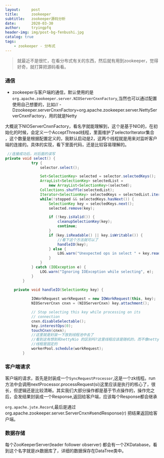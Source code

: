 ```yaml
---
layout:     post
title:      zookeeper
subtitle:   zookeeper源码分析
date:       2020-03-30
author:     tryingpfq
header-img: img/post-bg-fenbushi.jpg
catalog: true
tags:
    - zookeeper - 分布式
---
```



> 就最近不是很忙，在看分布式有关的东西，然后就有用到zookeeper，觉得好奇，就打算把源码看看。

### 通信

 * zookeeper与客户端的通信，默认使用的是`org.apache.zookeeper.server.NIOServerCnxnFactory`,当然也可以通过配置
 使用自己想要的，比如// -Dzookeeper.serverCnxnFactory=org.apache.zookeeper.server.NettyServerCnxnFactory，用的就是Netty

 大概说下NIOServerCnxnFactory，看名字就能理解到，这个是基于NIO的，在初始化的时候，会定义一个AcceptThread线程，里面维护了selectorIterator集合
 ，这个数量是根据配置定义的，我默认启动是2，这两个线程就是用来对监听客户端的连接的。具体的实现，看下里面代码，还是比较容易理解的。

~~~java
 //连接成功后，对后面的读写
private void select() {
            try {
                selector.select();

                Set<SelectionKey> selected = selector.selectedKeys();
                ArrayList<SelectionKey> selectedList =
                    new ArrayList<SelectionKey>(selected);
                Collections.shuffle(selectedList);
                Iterator<SelectionKey> selectedKeys = selectedList.iterator();
                while(!stopped && selectedKeys.hasNext()) {
                    SelectionKey key = selectedKeys.next();
                    selected.remove(key);

                    if (!key.isValid()) {
                        cleanupSelectionKey(key);
                        continue;
                    }
                    if (key.isReadable() || key.isWritable()) {
                        //看下这个方法就可以了
                        handleIO(key);
                    } else {
                        LOG.warn("Unexpected ops in select " + key.readyOps());
                    }
                }
            } catch (IOException e) {
                LOG.warn("Ignoring IOException while selecting", e);
            }
        }

 	private void handleIO(SelectionKey key) {
        	
            IOWorkRequest workRequest = new IOWorkRequest(this, key);
            NIOServerCnxn cnxn = (NIOServerCnxn) key.attachment();

            // Stop selecting this key while processing on its
            // connection
            cnxn.disableSelectable();
            key.interestOps(0);
            touchCnxn(cnxn);
        	//这里就是封装一下放到线程池中去了
        	//看到这有想到和nettyNio 的区别吗?这里线程应该是随机的，而不像netty那样，一个客户端的读写
        	//线程是固定的
            workerPool.schedule(workRequest);
        }
~~~





### 客户端请求

客户端的请求，首先是封装成一个`SyncRequestProcessor`,这是一个zk线程。run方法中会调用nextProcessor.processRequest(si)这里应该是执行的核心了，很长，但逻辑还是比较清晰。其实我们大部分操作都是基于节点操作的，操作完之后，会发结果封装成一个Response,返回给客户端，应该每个Response都会继承

`org.apache.jute.Record`,最后是通过org.apache.zookeeper.server.ServerCnxn#sendResponse(r) 把结果返回给客户端。



### 数据存储

每个ZooKeeperServer(leader follower observer) 都会有一个ZKDatabase，看到这个名字就是zk数据库了，详细的数据保存在DataTree类中。